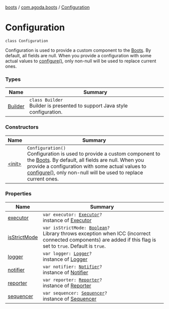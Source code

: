[boots](../../index.md) / [com.agoda.boots](../index.md) / [Configuration](./index.md)

# Configuration

`class Configuration`

Configuration is used to provide a custom component to the [Boots](../-boots/index.md).
By default, all fields are null. When you provide a configuration with
some actual values to [configure()](../-boots/configure.md), only non-null
will be used to replace current ones.

### Types

| Name | Summary |
|---|---|
| [Builder](-builder/index.md) | `class Builder`<br>Builder is presented to support Java style configuration. |

### Constructors

| Name | Summary |
|---|---|
| [&lt;init&gt;](-init-.md) | `Configuration()`<br>Configuration is used to provide a custom component to the [Boots](../-boots/index.md). By default, all fields are null. When you provide a configuration with some actual values to [configure()](../-boots/configure.md), only non-null will be used to replace current ones. |

### Properties

| Name | Summary |
|---|---|
| [executor](executor.md) | `var executor: `[`Executor`](../-executor/index.md)`?`<br>instance of [Executor](../-executor/index.md) |
| [isStrictMode](is-strict-mode.md) | `var isStrictMode: `[`Boolean`](https://kotlinlang.org/api/latest/jvm/stdlib/kotlin/-boolean/index.html)`?`<br>Library throws exception when ICC (incorrect connected components) are added     if this flag is set to `true`. Default is `true`. |
| [logger](logger.md) | `var logger: `[`Logger`](../-logger/index.md)`?`<br>instance of [Logger](../-logger/index.md) |
| [notifier](notifier.md) | `var notifier: `[`Notifier`](../-notifier/index.md)`?`<br>instance of [Notifier](../-notifier/index.md) |
| [reporter](reporter.md) | `var reporter: `[`Reporter`](../-reporter/index.md)`?`<br>instance of [Reporter](../-reporter/index.md) |
| [sequencer](sequencer.md) | `var sequencer: `[`Sequencer`](../-sequencer/index.md)`?`<br>instance of [Sequencer](../-sequencer/index.md) |
